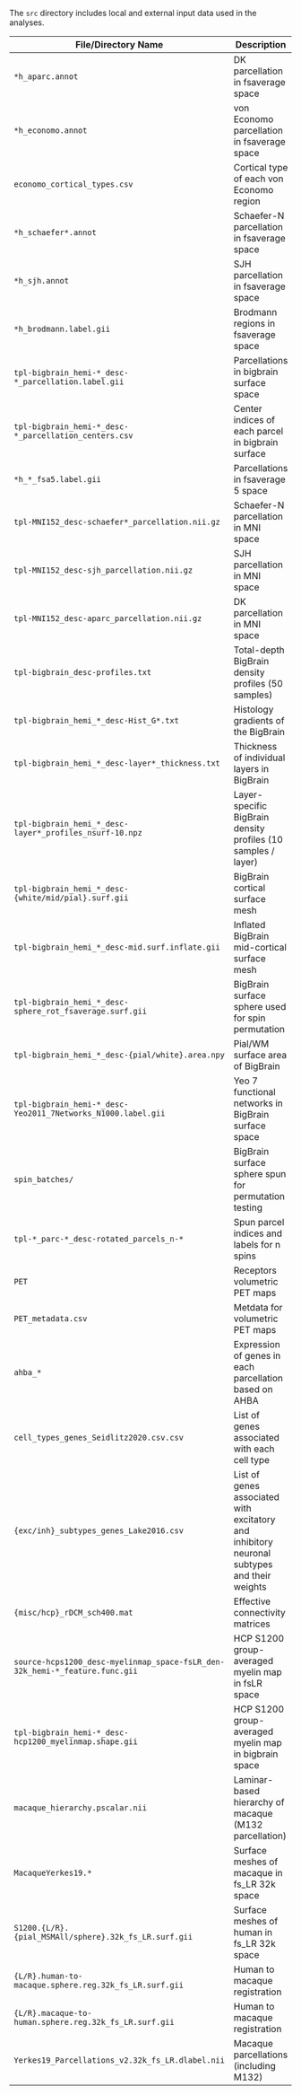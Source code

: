The `src` directory includes local and external input data used in the analyses.

|File/Directory Name|Description|Source|Comments|
|---|---|---|---|
|`*h_aparc.annot`|DK parcellation in fsaverage space|[DevelopmentalImagingMCRI / freesurfer_statsurf_display](https://github.com/DevelopmentalImagingMCRI/freesurfer_statsurf_display/tree/master/fsaverage_fs6/label)| |
|`*h_economo.annot`|von Economo parcellation in fsaverage space|[DevelopmentalImagingMCRI / freesurfer_statsurf_display](https://github.com/DevelopmentalImagingMCRI/freesurfer_statsurf_display/tree/master/fsaverage_fs6/label)| |
|`economo_cortical_types.csv`|Cortical type of each von Economo region|Local|Created manually based on [García-Cabezas 2020](https://doi.org/10.3389/fnana.2020.576015) (Tables 4-7). Labels correspond to `*h_economo.annot`|
|`*h_schaefer*.annot`|Schaefer-N parcellation in fsaverage space|[ThomasYeoLab / CBIG](https://github.com/ThomasYeoLab/CBIG/tree/master/stable_projects/brain_parcellation/Schaefer2018_LocalGlobal/Parcellations/FreeSurfer5.3/fsaverage/label)|Originally named `*h.Schaefer2018_*Parcels_7Networks_order.annot`|
|`*h_sjh.annot`|SJH parcellation in fsaverage space|[MICA-MNI / micaopen](https://github.com/MICA-MNI/micaopen/tree/master/MPC/maps)| |
|`*h_brodmann.label.gii`|Brodmann regions in fsaverage space|[Pijnenburg 2021](https://www.sciencedirect.com/science/article/pii/S1053811921005504#sec0031)|Supplementary zip file|
|`tpl-bigbrain_hemi-*_desc-*_parcellation.label.gii`|Parcellations in bigbrain surface space|Local|Created using `code/local/transform_to_bigbrain.sh`|
|`tpl-bigbrain_hemi-*_desc-*_parcellation_centers.csv`|Center indices of each parcel in bigbrain surface|Local|Created using `code/helpers.py`:`get_parcel_center_indices`|
|`*h_*_fsa5.label.gii`|Parcellations in fsaverage 5 space|Local|Created using `helpers.py` > `fsa_annot_to_fsa5_gii`|
|`tpl-MNI152_desc-schaefer*_parcellation.nii.gz`|Schaefer-N parcellation in MNI space|[ThomasYeoLab / CBIG](https://github.com/ThomasYeoLab/CBIG/tree/master/stable_projects/brain_parcellation/Schaefer2018_LocalGlobal/Parcellations/MNI)|Original name: `Schaefer2018_*Parcels_7Networks_order_FSLMNI152_1mm.nii.gz`|
|`tpl-MNI152_desc-sjh_parcellation.nii.gz`|SJH parcellation in MNI space|Local|Created using `code/local/sjh_to_mni.m`|
|`tpl-MNI152_desc-aparc_parcellation.nii.gz`|DK parcellation in MNI space|Local|Created based on the DK parcellation in abagen after removing subcortex|
|`tpl-bigbrain_desc-profiles.txt`|Total-depth BigBrain density profiles (50 samples)|[caseypaquola / BigBrainWarp](https://github.com/caseypaquola/BigBrainWarp)| |
|`tpl-bigbrain_hemi_*_desc-Hist_G*.txt`|Histology gradients of the BigBrain|[caseypaquola / BigBrainWarp](https://github.com/caseypaquola/BigBrainWarp)|Based on [Paquola 2019](https://doi.org/10.1371/journal.pbio.3000284)|
|`tpl-bigbrain_hemi_*_desc-layer*_thickness.txt`|Thickness of individual layers in BigBrain|[caseypaquola / BigBrainWarp](https://github.com/caseypaquola/BigBrainWarp)|Based on [Wagstyl 2020](https://doi.org/10.1371/journal.pbio.3000678)|
|`tpl-bigbrain_hemi_*_desc-layer*_profiles_nsurf-10.npz`|Layer-specific BigBrain density profiles (10 samples / layer)|Local|Created using `code/local/create_laminar_density_profiles.sh`|
|`tpl-bigbrain_hemi_*_desc-{white/mid/pial}.surf.gii`|BigBrain cortical surface mesh|[caseypaquola / BigBrainWarp](https://github.com/caseypaquola/BigBrainWarp)| |
|`tpl-bigbrain_hemi_*_desc-mid.surf.inflate.gii`|Inflated BigBrain mid-cortical surface mesh|Local|Created using FreeSurfer in `code/local/inflate_bigbrain.sh`|
|`tpl-bigbrain_hemi_*_desc-sphere_rot_fsaverage.surf.gii`|BigBrain surface sphere used for spin permutation|[caseypaquola / BigBrainWarp](https://github.com/caseypaquola/BigBrainWarp)| |
|`tpl-bigbrain_hemi_*_desc-{pial/white}.area.npy`|Pial/WM surface area of BigBrain|Local|Created using CIVET in `code/local/calculate_surface_area.py`|
|`tpl-bigbrain_hemi-*_desc-Yeo2011_7Networks_N1000.label.gii`|Yeo 7 functional networks in BigBrain surface space|[caseypaquola / BigBrainWarp](https://github.com/caseypaquola/BigBrainWarp)| |
|`spin_batches/`|BigBrain surface sphere spun for permutation testing|Local|Created in `code/helpers.py` > `create_bigbrain_spin_permutations`. Each batch includes 20 random spins.|
|`tpl-*_parc-*_desc-rotated_parcels_n-*`|Spun parcel indices and labels for n spins|Local|Created in `code/helpers.py` > `get_rotated_parcels`.|
|`PET`|Receptors volumetric PET maps|[netneurolab / hansen_receptors](https://github.com/netneurolab/hansen_receptors/tree/main/data/PET_nifti_images)| |
|`PET_metadata.csv`|Metdata for volumetric PET maps|Local|Created based on filenames and the information provided in Hansen et al. 2021 and the source papers for some|
|`ahba_*`|Expression of genes in each parcellation based on AHBA|Local|Created using `helpers.py` > `fetch_ahba_data` via [abagen](https://abagen.readthedocs.io/en/stable/)|
|`cell_types_genes_Seidlitz2020.csv.csv`|List of genes associated with each cell type|[Seidlitz 2020](https://www.nature.com/articles/s41467-020-17051-5)|Supplementary Table 5|
|`{exc/inh}_subtypes_genes_Lake2016.csv`|List of genes associated with excitatory and inhibitory neuronal subtypes and their weights|Local|Based on Table S5 of [Lake 2016](https://doi.org/10.1126/science.aaf1204)|
|`{misc/hcp}_rDCM_sch400.mat`|Effective connectivity matrices|[caseypaquola / DMN](https://github.com/caseypaquola/DMN/tree/main/data)|From [Paquola 2021](https://www.biorxiv.org/content/10.1101/2021.11.22.469533v1)|
|`source-hcps1200_desc-myelinmap_space-fsLR_den-32k_hemi-*_feature.func.gii`|HCP S1200 group-averaged myelin map in fsLR space|[netneurolab / neuromaps](https://netneurolab.github.io/neuromaps)| |
|`tpl-bigbrain_hemi-*_desc-hcp1200_myelinmap.shape.gii`|HCP S1200 group-averaged myelin map in bigbrain space|Local|Created using `code/local/transform_to_bigbrain.sh`|
|`macaque_hierarchy.pscalar.nii`|Laminar-based hierarchy of macaque (M132 parcellation)|[Burt 2018](https://doi.org/10.1038/s41593-018-0195-0)|[Associated data in BALSA](https://balsa.wustl.edu/study/Kx5n)|
|`MacaqueYerkes19.*`|Surface meshes of macaque in fs_LR 32k space|[TingsterX/alignment_macaque-human](https://github.com/TingsterX/alignment_macaque-human)| |
|`S1200.{L/R}.{pial_MSMAll/sphere}.32k_fs_LR.surf.gii`|Surface meshes of human in fs_LR 32k space|[TingsterX/alignment_macaque-human](https://github.com/TingsterX/alignment_macaque-human)| |
|`{L/R}.human-to-macaque.sphere.reg.32k_fs_LR.surf.gii`|Human to macaque registration|[TingsterX/alignment_macaque-human](https://github.com/TingsterX/alignment_macaque-human)| |
|`{L/R}.macaque-to-human.sphere.reg.32k_fs_LR.surf.gii`|Human to macaque registration|[TingsterX/alignment_macaque-human](https://github.com/TingsterX/alignment_macaque-human)| |
|`Yerkes19_Parcellations_v2.32k_fs_LR.dlabel.nii`|Macaque parcellations (including M132)|[Donahue 2016](https://doi.org/10.1523/JNEUROSCI.0493-16.2016)|[Associated data in BALSA](https://balsa.wustl.edu/reference/976nz)